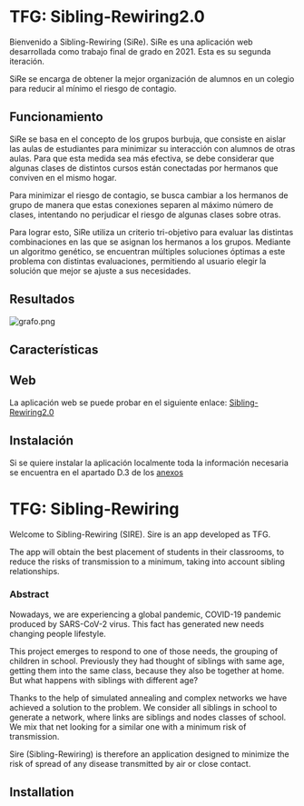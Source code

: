# TFG: Sibling-Rewiring2.0
Bienvenido a Sibling-Rewiring (SiRe). SiRe es una aplicación web desarrollada como trabajo final de grado en 2021. Esta es su segunda iteración.

SiRe se encarga de obtener la mejor organización de alumnos en un colegio para reducir al mínimo el riesgo de contagio.

## Funcionamiento
SiRe se basa en el concepto de los grupos burbuja, que consiste en aislar las aulas de estudiantes para minimizar su interacción con alumnos de otras aulas. Para que esta medida sea más efectiva, se debe considerar que algunas clases de distintos cursos están conectadas por hermanos que conviven en el mismo hogar.

Para minimizar el riesgo de contagio, se busca cambiar a los hermanos de grupo de manera que estas conexiones separen al máximo número de clases, intentando no perjudicar el riesgo de algunas clases sobre otras.

Para lograr esto, SiRe utiliza un criterio tri-objetivo para evaluar las distintas combinaciones en las que se asignan los hermanos a los grupos. Mediante un algoritmo genético, se encuentran múltiples soluciones óptimas a este problema con distintas evaluaciones, permitiendo al usuario elegir la solución que mejor se ajuste a sus necesidades.

## Resultados

![grafo.png](https://github.com/rubenarasti/Sibling-Rewiring/blob/main/Documentaci%C3%B3n/Imagenes%20documentacion/grafo_clases.png)

## Características

## Web
La aplicación web se puede probar en el siguiente enlace: [Sibling-Rewiring2.0](https://sire-ddeac2c1782a.herokuapp.com/)

## Instalación
Si se quiere instalar la aplicación localmente toda la información necesaria se encuentra en el apartado D.3 de los [anexos](https://github.com/rubenarasti/Sibling-Rewiring/blob/main/Documentaci%C3%B3n/TFG-SiblingRewiring2.0-Anexos.pdf) 

##

# TFG: Sibling-Rewiring
Welcome to Sibling-Rewiring (SIRE). Sire is an app developed as TFG. 

The app will obtain the best placement of students in their classrooms, to reduce the risks of transmission to a minimum, taking into account sibling relationships.

### Abstract
Nowadays, we are experiencing a global pandemic, COVID-19 pandemic produced by SARS-CoV-2 virus. This fact has generated new needs changing people lifestyle.

This project emerges to respond to one of those needs, the grouping of children in school. Previously they had thought of siblings with same age, getting them into the same class, because they also be together at home. But what happens with siblings with different age?

Thanks to the help of simulated annealing and complex networks we have achieved a solution to the problem. We consider all siblings in school to generate a network, where links
are siblings and nodes classes of school. We mix that net looking for a similar one with a minimum risk of transmission.

Sire (Sibling-Rewiring) is therefore an application designed to minimize the risk of spread of any disease transmitted by air or close contact.

## Installation

